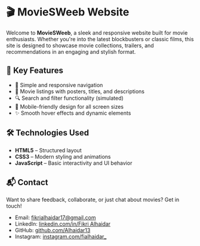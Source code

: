 # 🎬 MovieSWeeb Website

Welcome to **MovieSWeeb**, a sleek and responsive website built for movie enthusiasts. Whether you're into the latest blockbusters or classic films, this site is designed to showcase movie collections, trailers, and recommendations in an engaging and stylish format.

## 🚀 Key Features

- 🧭 Simple and responsive navigation  
- 🎥 Movie listings with posters, titles, and descriptions  
- 🔍 Search and filter functionality (simulated)  
- 📱 Mobile-friendly design for all screen sizes  
- ✨ Smooth hover effects and dynamic elements  

## 🛠️ Technologies Used

- **HTML5** – Structured layout  
- **CSS3** – Modern styling and animations  
- **JavaScript** – Basic interactivity and UI behavior  

## 📬 Contact

Want to share feedback, collaborate, or just chat about movies? Get in touch!

- Email: fikrialhaidar17@gmail.com  
- LinkedIn: [linkedin.com/in/Fikri Alhaidar](https://linkedin.com/in/FikriAlhaidar)  
- GitHub: [github.com/Alhaidar13](https://github.com/Alhaidar13)  
- Instagram: [instagram.com/fialhaidar_](https://instagram.com/fialhaidar_)


